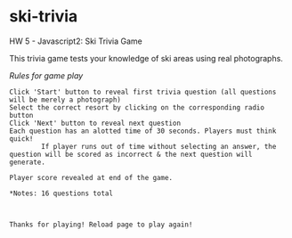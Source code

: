 # ski-trivia
HW 5 - Javascript2: Ski Trivia Game

This trivia game tests your knowledge of ski areas using real photographs. 

*Rules for game play*

    Click 'Start' button to reveal first trivia question (all questions will be merely a photograph)
    Select the correct resort by clicking on the corresponding radio button
    Click 'Next' button to reveal next question
    Each question has an alotted time of 30 seconds. Players must think quick! 
            If player runs out of time without selecting an answer, the question will be scored as incorrect & the next question will generate. 

    Player score revealed at end of the game. 

    *Notes: 16 questions total



    Thanks for playing! Reload page to play again! 

    
    

